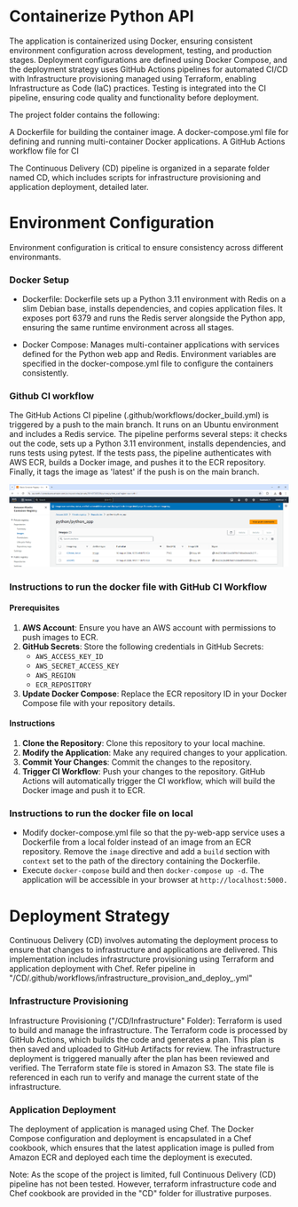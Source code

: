 # Containerize Python API

The application is containerized using Docker, ensuring consistent environment configuration across development, testing, and production stages. Deployment configurations are defined using Docker Compose, and the deployment strategy uses GitHub Actions pipelines for automated CI/CD with Infrastructure provisioning managed using Terraform, enabling Infrastructure as Code (IaC) practices. Testing is integrated into the CI pipeline, ensuring code quality and functionality before deployment.

The project folder contains the following:

A Dockerfile for building the container image.
A docker-compose.yml file for defining and running multi-container Docker applications.
A GitHub Actions workflow file for CI

The Continuous Delivery (CD) pipeline is organized in a separate folder named CD, which includes scripts for infrastructure provisioning and application deployment, detailed later.

# Environment Configuration

Environment configuration is critical to ensure consistency across different environmants.

### Docker Setup

* Dockerfile: Dockerfile sets up a Python 3.11 environment with Redis on a slim Debian base, installs dependencies, and copies application files. It exposes port 6379 and runs the Redis server alongside the Python app, ensuring the same runtime environment across all stages.

* Docker Compose: Manages multi-container applications with services defined for the Python web app and Redis. Environment variables are specified in the docker-compose.yml file to configure the containers consistently.

### Github CI workflow

The GitHub Actions CI pipeline (.github/workflows/docker_build.yml) is triggered by a push to the main branch. It runs on an Ubuntu environment and includes a Redis service. The pipeline performs several steps: it checks out the code, sets up a Python 3.11 environment, installs dependencies, and runs tests using pytest. If the tests pass, the pipeline authenticates with AWS ECR, builds a Docker image, and pushes it to the ECR repository. Finally, it tags the image as 'latest' if the push is on the main branch.

![Alt text](images/aws_ecr.png)

### Instructions to run the docker file with GitHub CI Workflow

#### Prerequisites

1. **AWS Account**: Ensure you have an AWS account with permissions to push images to ECR.
2. **GitHub Secrets**: Store the following credentials in GitHub Secrets:
   - `AWS_ACCESS_KEY_ID`
   - `AWS_SECRET_ACCESS_KEY`
   - `AWS_REGION`
   - `ECR_REPOSITORY`
3. **Update Docker Compose**: Replace the ECR repository ID in your Docker Compose file with your repository details.

#### Instructions

1. **Clone the Repository**: Clone this repository to your local machine.
2. **Modify the Application**: Make any required changes to your application.
3. **Commit Your Changes**: Commit the changes to the repository.
4. **Trigger CI Workflow**: Push your changes to the repository. GitHub Actions will automatically trigger the CI workflow, which will build the Docker image and push it to ECR.

### Instructions to run the docker file on local 

* Modify docker-compose.yml file so that the py-web-app service uses a Dockerfile from a local folder instead of an image from an ECR repository. Remove the `image` directive and add a `build` section with `context` set to the path of the directory containing the Dockerfile.
* Execute `docker-compose` build and then `docker-compose up -d`. The application will be accessible in your browser at `http://localhost:5000.`

# Deployment Strategy

Continuous Delivery (CD) involves automating the deployment process to ensure that changes to infrastructure and applications are delivered. This implementation includes infrastructure provisioning using Terraform and application deployment with Chef. Refer pipeline in "/CD/.github/workflows/infrastructure_provision_and_deploy_.yml"

### Infrastructure Provisioning

Infrastructure Provisioning ("/CD/Infrastructure" Folder): Terraform is used to build and manage the infrastructure. The Terraform code is processed by GitHub Actions, which builds the code and generates a plan. This plan is then saved and uploaded to GitHub Artifacts for review. The infrastructure deployment is triggered manually after the plan has been reviewed and verified. The Terraform state file is stored in Amazon S3. The state file is referenced in each run to verify and manage the current state of the infrastructure.

### Application Deployment

The deployment of application is managed using Chef. The Docker Compose configuration and deployment is encapsulated in a Chef cookbook, which ensures that the latest application image is pulled from Amazon ECR and deployed each time the deployment is executed.

Note: As the scope of the project is limited, full Continuous Delivery (CD) pipeline has not been tested. However, terraform infrastructure code and Chef cookbook are provided in the "CD" folder for illustrative purposes.